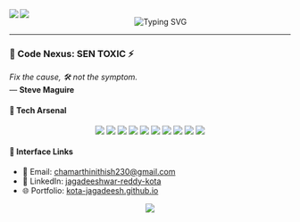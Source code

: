 <img align="left" src="https://raw.githubusercontent.com/orhun/orhun/refs/heads/master/assets/ratatui-spin-dark.gif#gh-dark-mode-only">
<img align="left" src="https://raw.githubusercontent.com/orhun/orhun/refs/heads/master/assets/ratatui-spin-light.gif#gh-light-mode-only">

<p align="center">
  <img src="https://readme-typing-svg.herokuapp.com?font=Orbitron&size=24&pause=800&color=FF00FF&background=0D1117¢er=true&vCenter=true&width=450&lines=//+Nitish+chamarthi;Initializing+Code+Matrix..." alt="Typing SVG" />
</p>

---

### 🌆 Code Nexus: SEN TOXIC ⚡️

*Fix the cause, 🛠️ not the symptom.*  
— **Steve Maguire**

#### 🌌 Tech Arsenal
<p align="center">
  <img src="https://img.shields.io/badge/-Python-00FFFF?logo=python&logoColor=000000&style=plastic" />
  <img src="https://img.shields.io/badge/-React-FF00FF?logo=react&logoColor=000000&style=plastic" />
  <img src="https://img.shields.io/badge/-Next.js-39FF14?logo=next.js&logoColor=000000&style=plastic" />
  <img src="https://img.shields.io/badge/-Flutter-00FFFF?logo=flutter&logoColor=000000&style=plastic" />
  <img src="https://img.shields.io/badge/-C-FF00FF?logo=c&logoColor=000000&style=plastic" />
  <img src="https://img.shields.io/badge/-Git-39FF14?logo=git&logoColor=000000&style=plastic" />
  <img src="https://img.shields.io/badge/-HTML5-00FFFF?logo=html5&logoColor=000000&style=plastic" />
  <img src="https://img.shields.io/badge/-CSS3-FF00FF?logo=css3&logoColor=000000&style=plastic" />
  <img src="https://img.shields.io/badge/-JavaScript-39FF14?logo=javascript&logoColor=000000&style=plastic" />
  <img src="https://img.shields.io/badge/-Flask-00FFFF?logo=flask&logoColor=000000&style=plastic" />
</p>

#### 🔗 Interface Links
- 📡 Email: [chamarthinithish230@gmail.com](mailto:chamarthinithish230@gmail.com)
- 💾 LinkedIn: [jagadeeshwar-reddy-kota](https://www.linkedin.com/in/jagadeeshwar-reddy-kota)
- 🌐 Portfolio: [kota-jagadeesh.github.io](https://kota-jagadeesh.github.io)

<p align="center">
  <img src="https://img.shields.io/badge/-Plug+Into+the+Grid-00B7EB?style=for-the-badge&logo=codeigniter" />
</p>
